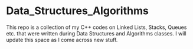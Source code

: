 # Data_Structures_Algorithms

This repo is a collection of my C++ codes on Linked Lists, Stacks, Queues etc. that were written during Data Structures and Algorithms classes. I will update this space as I come across new stuff. 
